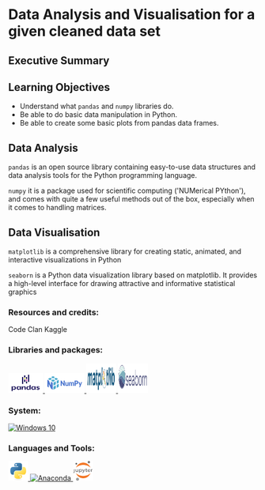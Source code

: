 # Data Analysis and Visualisation for a given cleaned data set

## Executive Summary 



## Learning Objectives 
* Understand what `pandas` and `numpy` libraries do.
* Be able to do basic data manipulation in Python. 
* Be able to create some basic plots from pandas data frames.


## Data Analysis

 
`pandas` is an open source library containing easy-to-use data structures and data analysis tools for the Python programming language.

`numpy` it is a package used for scientific computing ('NUMerical PYthon'), and comes with quite a few useful methods out of the box, especially when it comes to handling matrices.


## Data Visualisation 

`matplotlib` is a comprehensive library for creating static, animated, and interactive visualizations in Python

`seaborn` is a Python data visualization library based on matplotlib. It provides a high-level interface for drawing attractive and informative statistical graphics



### Resources and credits: 
Code Clan 
Kaggle 

<h3 align="left">Libraries and packages:</h3>
<p align="left"> 
    <a href="https://pandas.pydata.org/docs/user_guide/index.html#user-guide" target="_blank"> <img src="icons/pandas.png" alt="Pandas" width="70" height="40"/> </a>
    <a href="https://numpy.org/doc/stable/" target="_blank"> <img src="icons/numpy.png" alt="NumPy" width="80" height="40"/> </a>
    <a href="https://matplotlib.org/stable/contents.html" target="_blank"> <img src="icons/matplotlib.svg" alt="Matplotlib" width="60" height="60"/> </a>
    <a href="https://seaborn.pydata.org/" target="_blank"> <img src="icons/seaborn.svg" alt="Seaborn" width="60" height="60"/> </a>
    
</p>
 
 
<h3 align="left">System:</h3>
<p align="left"> 
    <a href="https://www.microsoft.com/en-us/windows/get-windows-10" target="_blank"> <img src="https://www.pngkit.com/png/detail/19-194579_upgrade-gobierno-open-business-logo-windows-10-home.png" alt="Windows 10" width="50" height="50"/> </a>
</p>


<h3 align="left">Languages and Tools:</h3>
<p align="left"> 
    <a href="https://www.python.org" target="_blank"> <img src="https://raw.githubusercontent.com/devicons/devicon/master/icons/python/python-original.svg" alt="python" width="40" height="40"/> </a> 
    <a href="https://anaconda.org/" target="_blank"> <img src="https://www.clipartkey.com/mpngs/m/227-2271689_transparent-anaconda-logo-png.png" alt="Anaconda" width="40" height="40"/> </a> 
    <a href="https://jupyter.org/" target="_blank"> <img src="https://raw.githubusercontent.com/devicons/devicon/master/icons/jupyter/jupyter-original-wordmark.svg" alt="Jupyter Notebook" width="40" height="40"/> </a> 
</p>
